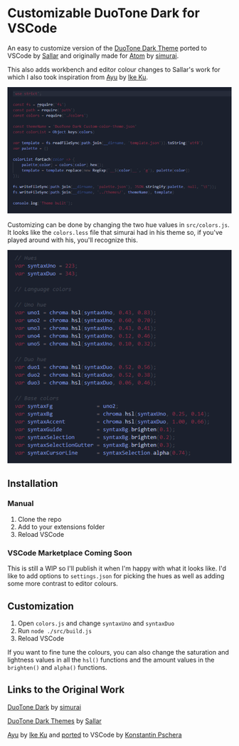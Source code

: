 # Customizable DuoTone Dark for VSCode

An easy to customize version of the [DuoTone Dark Theme](https://github.com/sallar/vscode-duotone-dark) ported to VSCode by [Sallar](https://github.com/sallar) and originally made for [Atom](https://github.com/simurai/duotone-dark-syntax) by [simurai](https://github.com/simurai).

This also adds workbench and editor colour changes to Sallar's work for which I also took inspiration from [Ayu](https://github.com/dempfi/ayu) by [Ike Ku](https://github.com/dempfi).

![syntax screenshot](https://raw.githubusercontent.com/shivan-vickers/vscode-duotone-custom/master/assets/screenshot.png)

Customizing can be done by changing the two hue values in `src/colors.js`. It looks like the `colors.less` file that simurai had in his theme so, if you've played around with his, you'll recognize this.

![colors.js screenshot](https://raw.githubusercontent.com/shivan-vickers/vscode-duotone-custom/master/assets/colors.png)

## Installation

### Manual

1. Clone the repo
2. Add to your extensions folder
3. Reload VSCode

### VSCode Marketplace Coming Soon

This is still a WIP so I'll publish it when I'm happy with what it looks like. I'd like to add options to `settings.json` for picking the hues as well as adding some more contrast to editor colours.

## Customization

1. Open `colors.js` and change `syntaxUno` and `syntaxDuo`
2. Run `node ./src/build.js`
3. Reload VSCode

If you want to fine tune the colours, you can also change the saturation and lightness values in all the `hsl()` functions and the amount values in the `brighten()` and `alpha()` functions.

## Links to the Original Work

[DuoTone Dark](https://github.com/simurai/duotone-dark-syntax) by [simurai](https://github.com/simurai)

[DuoTone Dark Themes](https://github.com/sallar/vscode-duotone-dark) by [Sallar](https://github.com/sallar)

[Ayu](https://github.com/dempfi/ayu) by [Ike Ku](https://github.com/dempfi) and [ported](https://github.com/ayu-theme/vscode-ayu) to VSCode by [Konstantin Pschera](https://github.com/k15a)
